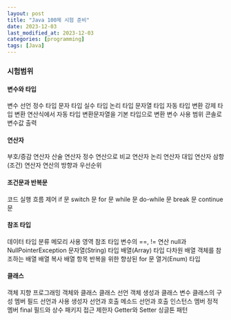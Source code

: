 ```yaml
---
layout: post
title: "Java 100제 시험 준비"
date: 2023-12-03
last_modified_at: 2023-12-03
categories: [programming]
tags: [Java]
---
```

### 시험범위
#### 변수와 타입
변수 선언
정수 타입
문자 타입
실수 타입
논리 타입
문자열 타입
자동 타입 변환
강제 타입 변환
연산식에서 자동 타입 변환문자열을 기본 타입으로 변환
변수 사용 범위
콘솔로 변수값 출력

#### 연산자
부호/증감 연산자
산술 연산자
정수 연산으로
비교 연산자
논리 연산자
대입 연산자
삼항(조건) 연산자
연산의 방향과 우선순위

#### 조건문과 반복문
코드 실행 흐름 제어
if 문
switch 문
for 문
while 문
do-while 문
break 문
continue 문

#### 참조 타입
데이터 타입 분류
메모리 사용 영역
참조 타입 변수의 ==, != 연산
null과 NullPointerException
문자열(String) 타입
배열(Array) 타입
다차원 배열
객체를 참조하는 배열
배열 복사
배열 항목 반복을 위한 향상된 for 문
열거(Enum) 타입

#### 클래스
객체 지향 프로그래밍
객체와 클래스
클래스 선언
객체 생성과 클래스 변수
클래스의 구성 멤버
필드 선언과 사용
생성자 선언과 호출
메소드 선언과 호출
인스턴스 멤버
정적 멤버
final 필드와 상수
패키지
접근 제한자
Getter와 Setter
싱글톤 패턴

